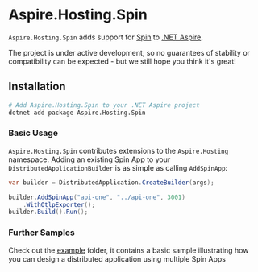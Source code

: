 # Aspire.Hosting.Spin

`Aspire.Hosting.Spin` adds support for [Spin](https://developer.fermyon.com/spin) to [.NET Aspire](https://learn.microsoft.com/en-us/dotnet/aspire/get-started/build-your-first-aspire-app). 

The project is under active development, so no guarantees of stability or compatibility can be expected - but we still hope you think it's great!

## Installation

```bash
# Add Aspire.Hosting.Spin to your .NET Aspire project
dotnet add package Aspire.Hosting.Spin
```

### Basic Usage

`Aspire.Hosting.Spin` contributes extensions to the `Aspire.Hosting` namespace. Adding an existing Spin App to your `DistributedApplicationBuilder` is as simple as calling `AddSpinApp`:

```csharp
var builder = DistributedApplication.CreateBuilder(args);

builder.AddSpinApp("api-one", "../api-one", 3001)
    .WithOtlpExporter();
builder.Build().Run();
```



### Further Samples

Check out the [example](./example/) folder, it contains a basic sample illustrating how you can design a distributed application using multiple Spin Apps
